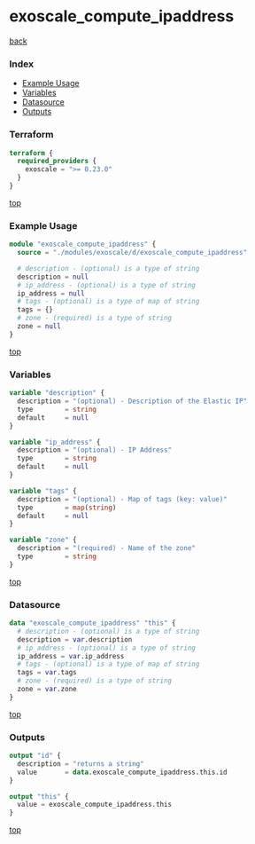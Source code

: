 # exoscale_compute_ipaddress

[back](../exoscale.md)

### Index

- [Example Usage](#example-usage)
- [Variables](#variables)
- [Datasource](#datasource)
- [Outputs](#outputs)

### Terraform

```terraform
terraform {
  required_providers {
    exoscale = ">= 0.23.0"
  }
}
```

[top](#index)

### Example Usage

```terraform
module "exoscale_compute_ipaddress" {
  source = "./modules/exoscale/d/exoscale_compute_ipaddress"

  # description - (optional) is a type of string
  description = null
  # ip_address - (optional) is a type of string
  ip_address = null
  # tags - (optional) is a type of map of string
  tags = {}
  # zone - (required) is a type of string
  zone = null
}
```

[top](#index)

### Variables

```terraform
variable "description" {
  description = "(optional) - Description of the Elastic IP"
  type        = string
  default     = null
}

variable "ip_address" {
  description = "(optional) - IP Address"
  type        = string
  default     = null
}

variable "tags" {
  description = "(optional) - Map of tags (key: value)"
  type        = map(string)
  default     = null
}

variable "zone" {
  description = "(required) - Name of the zone"
  type        = string
}
```

[top](#index)

### Datasource

```terraform
data "exoscale_compute_ipaddress" "this" {
  # description - (optional) is a type of string
  description = var.description
  # ip_address - (optional) is a type of string
  ip_address = var.ip_address
  # tags - (optional) is a type of map of string
  tags = var.tags
  # zone - (required) is a type of string
  zone = var.zone
}
```

[top](#index)

### Outputs

```terraform
output "id" {
  description = "returns a string"
  value       = data.exoscale_compute_ipaddress.this.id
}

output "this" {
  value = exoscale_compute_ipaddress.this
}
```

[top](#index)